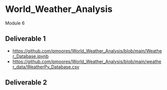# World_Weather_Analysis
Module 6

## Deliverable 1
- https://github.com/pmoores/World_Weather_Analysis/blob/main/Weather_Database.ipynb
- https://github.com/pmoores/World_Weather_Analysis/blob/main/weather_data/WeatherPy_Database.csv

## Deliverable 2
